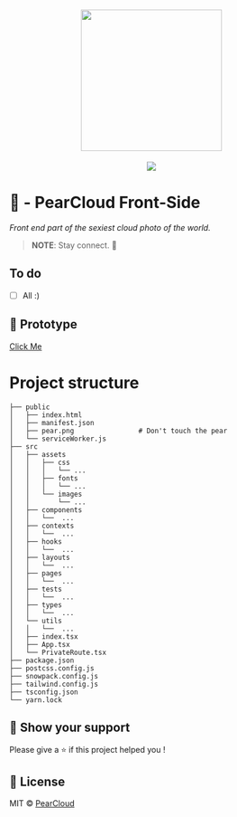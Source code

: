 <h1 align="center">
    <img height="250" src="https://media.istockphoto.com/photos/shiny-sexy-pear-playful-buttocks-buns-simbolise-dieting-and-picture-id1322645873?k=20&m=1322645873&s=612x612&w=0&h=8Nfc8okWt1KVQzZxnkj2A4ohL7a98E2ofufUjbI60wo=">
</h1>

<p align="center">
	<a href="https://github.com/PearCloud/pearcloud-front/raw/master/LICENSE">
		<img src="https://img.shields.io/github/license/PearCloud/pearcloud-front">
	</a>
</p>

# :pear: - PearCloud Front-Side

_Front end part of the sexiest cloud photo of the world._

> **NOTE**: Stay connect. :eyes:

## To do

-   [ ] All :)

## :art: Prototype

<a target="_blank" href="https://www.figma.com/embed?embed_host=share&url=https%3A%2F%2Fwww.figma.com%2Ffile%2Fkmxk0moBT50jBLzGCkiNwF%2FpearCloud">Click Me</a>

# Project structure

```shell
├── public
│   ├── index.html
│   ├── manifest.json
│   ├── pear.png                # Don't touch the pear
│   └── serviceWorker.js
├── src
│   ├── assets
│   │   ├── css
│   │   │   └── ...
│   │   ├── fonts
│   │   │   └── ...
│   │   └── images
│   │       └── ...
│   ├── components
│   │   └──  ...
│   ├── contexts
│   │   └──  ...
│   ├── hooks
│   │   └──  ...
│   ├── layouts
│   │   └──  ...
│   ├── pages
│   │   └──  ...
│   ├── tests
│   │   └──  ...
│   ├── types
│   │   └──  ...
│   └── utils
│   │   └──  ...
│   ├── index.tsx
│   ├── App.tsx
│   └── PrivateRoute.tsx
├── package.json
├── postcss.config.js
├── snowpack.config.js
├── tailwind.config.js
├── tsconfig.json
└── yarn.lock
```

## :stars: Show your support

Please give a :star: if this project helped you !

## :scroll: License

MIT © [PearCloud](https://github.com/PearCloud)
